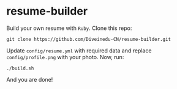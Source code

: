 # resume-builder


Build your own resume with `Ruby`. Clone this repo:

    git clone https://github.com/Diveinedu-CN/resume-builder.git

Update `config/resume.yml` with required data and replace `config/profile.png` with your photo. Now, run:

	./build.sh 

And you are done! 
